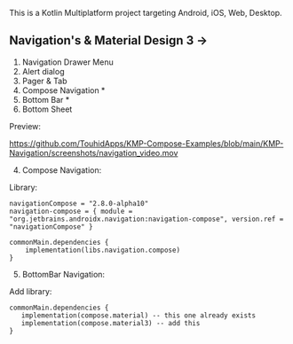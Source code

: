 This is a Kotlin Multiplatform project targeting Android, iOS, Web, Desktop.


## Navigation's & Material Design 3 ->

 1. Navigation Drawer Menu
 2. Alert dialog
 3. Pager & Tab
 4. Compose Navigation *
 5. Bottom Bar *
 6. Bottom Sheet

Preview:

https://github.com/TouhidApps/KMP-Compose-Examples/blob/main/KMP-Navigation/screenshots/navigation_video.mov


 4. Compose Navigation:

Library:

```
navigationCompose = "2.8.0-alpha10"
navigation-compose = { module = "org.jetbrains.androidx.navigation:navigation-compose", version.ref = "navigationCompose" }
```

```
commonMain.dependencies {
    implementation(libs.navigation.compose)
}
```


5. BottomBar Navigation:

Add library:
```
commonMain.dependencies {
   implementation(compose.material) -- this one already exists
   implementation(compose.material3) -- add this
}
```
